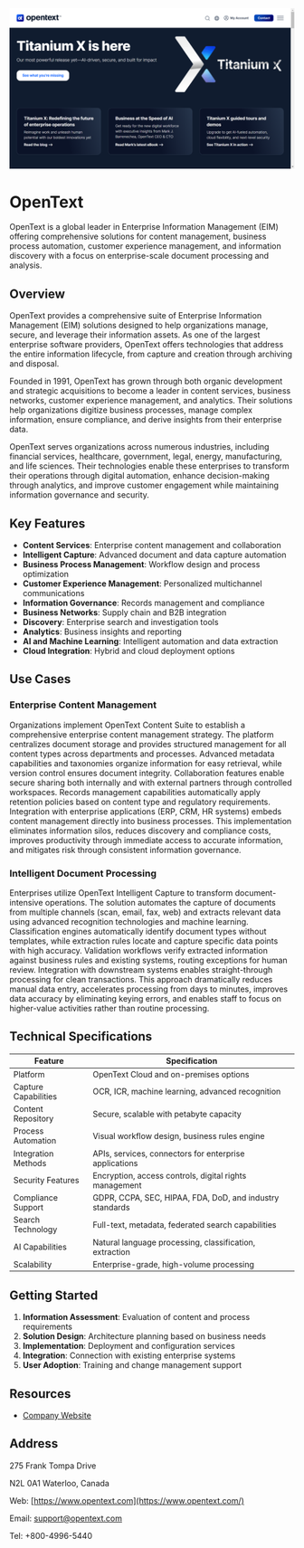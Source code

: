 ![OpenText](assets\opentext.png)

# OpenText

OpenText is a global leader in Enterprise Information Management (EIM) offering comprehensive solutions for content management, business process automation, customer experience management, and information discovery with a focus on enterprise-scale document processing and analysis.

## Overview

OpenText provides a comprehensive suite of Enterprise Information Management (EIM) solutions designed to help organizations manage, secure, and leverage their information assets. As one of the largest enterprise software providers, OpenText offers technologies that address the entire information lifecycle, from capture and creation through archiving and disposal.

Founded in 1991, OpenText has grown through both organic development and strategic acquisitions to become a leader in content services, business networks, customer experience management, and analytics. Their solutions help organizations digitize business processes, manage complex information, ensure compliance, and derive insights from their enterprise data.

OpenText serves organizations across numerous industries, including financial services, healthcare, government, legal, energy, manufacturing, and life sciences. Their technologies enable these enterprises to transform their operations through digital automation, enhance decision-making through analytics, and improve customer engagement while maintaining information governance and security.

## Key Features

- **Content Services**: Enterprise content management and collaboration
- **Intelligent Capture**: Advanced document and data capture automation
- **Business Process Management**: Workflow design and process optimization
- **Customer Experience Management**: Personalized multichannel communications
- **Information Governance**: Records management and compliance
- **Business Networks**: Supply chain and B2B integration
- **Discovery**: Enterprise search and investigation tools
- **Analytics**: Business insights and reporting
- **AI and Machine Learning**: Intelligent automation and data extraction
- **Cloud Integration**: Hybrid and cloud deployment options

## Use Cases

### Enterprise Content Management

Organizations implement OpenText Content Suite to establish a comprehensive enterprise content management strategy. The platform centralizes document storage and provides structured management for all content types across departments and processes. Advanced metadata capabilities and taxonomies organize information for easy retrieval, while version control ensures document integrity. Collaboration features enable secure sharing both internally and with external partners through controlled workspaces. Records management capabilities automatically apply retention policies based on content type and regulatory requirements. Integration with enterprise applications (ERP, CRM, HR systems) embeds content management directly into business processes. This implementation eliminates information silos, reduces discovery and compliance costs, improves productivity through immediate access to accurate information, and mitigates risk through consistent information governance.

### Intelligent Document Processing

Enterprises utilize OpenText Intelligent Capture to transform document-intensive operations. The solution automates the capture of documents from multiple channels (scan, email, fax, web) and extracts relevant data using advanced recognition technologies and machine learning. Classification engines automatically identify document types without templates, while extraction rules locate and capture specific data points with high accuracy. Validation workflows verify extracted information against business rules and existing systems, routing exceptions for human review. Integration with downstream systems enables straight-through processing for clean transactions. This approach dramatically reduces manual data entry, accelerates processing from days to minutes, improves data accuracy by eliminating keying errors, and enables staff to focus on higher-value activities rather than routine processing.

## Technical Specifications

| Feature | Specification |
|---------|---------------|
| Platform | OpenText Cloud and on-premises options |
| Capture Capabilities | OCR, ICR, machine learning, advanced recognition |
| Content Repository | Secure, scalable with petabyte capacity |
| Process Automation | Visual workflow design, business rules engine |
| Integration Methods | APIs, services, connectors for enterprise applications |
| Security Features | Encryption, access controls, digital rights management |
| Compliance Support | GDPR, CCPA, SEC, HIPAA, FDA, DoD, and industry standards |
| Search Technology | Full-text, metadata, federated search capabilities |
| AI Capabilities | Natural language processing, classification, extraction |
| Scalability | Enterprise-grade, high-volume processing |

## Getting Started

1. **Information Assessment**: Evaluation of content and process requirements
2. **Solution Design**: Architecture planning based on business needs
3. **Implementation**: Deployment and configuration services
4. **Integration**: Connection with existing enterprise systems
5. **User Adoption**: Training and change management support

## Resources

- [Company Website](https://www.opentext.com/)

## Address

275 Frank Tompa Drive

N2L 0A1 Waterloo, Canada

Web: [https://www.opentext.com](https://www.opentext.com/)

Email: support@opentext.com

Tel: +800-4996-5440
